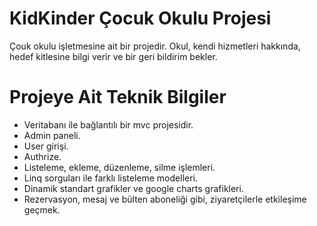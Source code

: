 # KidKinder Çocuk Okulu Projesi
Çouk okulu işletmesine ait bir projedir. Okul, kendi hizmetleri hakkında, hedef kitlesine bilgi verir ve bir geri bildirim bekler.
# Projeye Ait Teknik Bilgiler
- Veritabanı ile bağlantılı bir mvc projesidir.
- Admin paneli.
- User girişi.
- Authrize.
- Listeleme, ekleme, düzenleme, silme işlemleri.
- Linq sorguları ile farklı listeleme modelleri.
- Dinamik standart grafikler ve google charts grafikleri.
- Rezervasyon, mesaj ve bülten aboneliği gibi, ziyaretçilerle etkileşime geçmek.
